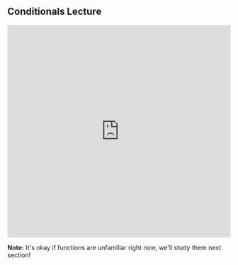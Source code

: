 ## Conditionals Lecture

<iframe src="https://player.vimeo.com/video/207694216" width="100%" height="480" frameborder="0" webkitallowfullscreen mozallowfullscreen allowfullscreen></iframe>

**Note:** It's okay if functions are unfamiliar right now, we'll study them next section!
